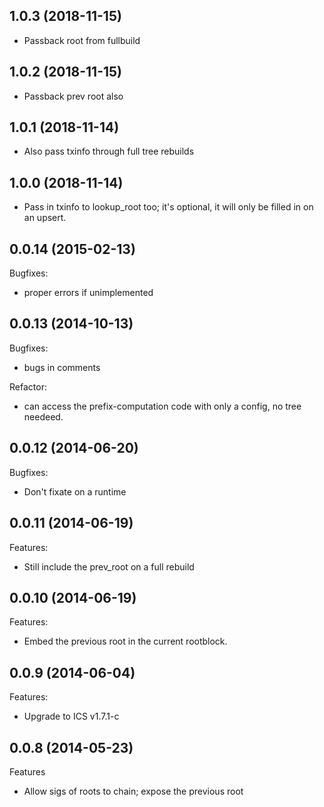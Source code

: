 ## 1.0.3 (2018-11-15)

- Passback root from fullbuild

## 1.0.2 (2018-11-15)

- Passback prev root also

## 1.0.1 (2018-11-14)

- Also pass txinfo through full tree rebuilds

## 1.0.0 (2018-11-14)

- Pass in txinfo to lookup_root too; it's optional, it will only be filled
  in on an upsert.

## 0.0.14 (2015-02-13)

Bugfixes:

   - proper errors if unimplemented

## 0.0.13 (2014-10-13)

Bugfixes:

  - bugs in comments

Refactor:

  - can access the prefix-computation code with only a config, no tree
    needeed.

## 0.0.12 (2014-06-20)

Bugfixes:

  - Don't fixate on a runtime

## 0.0.11 (2014-06-19)

Features:

  - Still include the prev_root on a full rebuild

## 0.0.10 (2014-06-19)

Features:

  - Embed the previous root in the current rootblock.

## 0.0.9 (2014-06-04)

Features:

  - Upgrade to ICS v1.7.1-c


## 0.0.8 (2014-05-23)

Features

   - Allow sigs of roots to chain; expose the previous root
